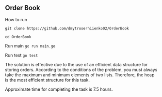 ## Order Book

How to run 

`git clone https://github.com/dmytroserhiienko02/OrderBook`

`cd OrderBook`

Run main 
`go run main.go`

Run test
`go test`

The solution is effective due to the use of an efficient data structure for storing orders. According to the conditions of the problem, you must always take the maximum and minimum elements of two lists. Therefore, the heap is the most efficient structure for this task. 

Approximate time for completing the task is 7.5 hours.
